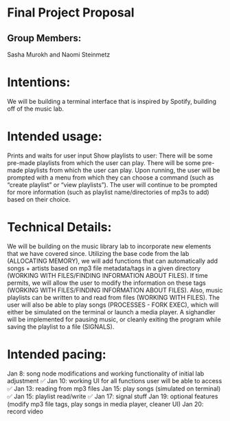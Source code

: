 # Final Project Proposal

## Group Members:

Sasha Murokh and Naomi Steinmetz
       
# Intentions:

We will be building a terminal interface that is inspired by Spotify, building off of the music lab.
    
# Intended usage:

Prints and waits for user input
Show playlists to user: There will be some pre-made playlists from which the user can play. 
There will be some pre-made playlists from which the user can play. Upon running, the user will be prompted with a menu from which they can choose a command (such as “create playlist” or “view playlists”). The user will continue to be prompted for more information (such as playlist name/directories of mp3s to add) based on their choice. 

  
# Technical Details:

We will be building on the music library lab to incorporate new elements that we have covered since. Utilizing the base code from the lab (ALLOCATING MEMORY), we will add functions that can automatically add songs + artists based on mp3 file metadata/tags in a given directory (WORKING WITH FILES/FINDING INFORMATION ABOUT FILES). If time permits, we will allow the user to modify the information on these tags (WORKING WITH FILES/FINDING INFORMATION ABOUT FILES). Also, music playlists can be written to and read from files (WORKING WITH FILES). The user will also be able to play songs (PROCESSES - FORK EXEC), which will either be simulated on the terminal or launch a media player. A sighandler will be implemented for pausing music, or cleanly exiting the program while saving the playlist to a file (SIGNALS).
    
# Intended pacing:

Jan 8: song node modifications and working functionality of initial lab adjustment ✅
Jan 10: working UI for all functions user will be able to access ✅
Jan 13: reading from mp3 files 
Jan 15: play songs (simulated on terminal) ✅
Jan 15: playlist read/write ✅
Jan 17: signal stuff
Jan 19: optional features (modify mp3 file tags, play songs in media player, cleaner UI)
Jan 20: record video


